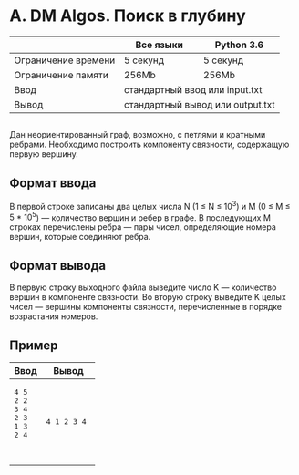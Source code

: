 <h1 class="title">A. DM Algos. Поиск в глубину</h1>
      <table>
         <thead>
            <th></th>
            <th>Все языки</th>
            <th>Python 3.6</th>
         </thead>
         <tr class="time-limit">
            <td class="property-title">Ограничение времени</td>
            <td>5&nbsp;секунд</td>
            <td>5&nbsp;секунд</td>
         </tr>
         <tr class="memory-limit">
            <td class="property-title">Ограничение памяти</td>
            <td>256Mb</td>
            <td>256Mb</td>
         </tr>
         <tr class="input-file">
            <td class="property-title">Ввод</td>
            <td colspan="2">стандартный ввод или input.txt</td>
         </tr>
         <tr class="output-file">
            <td class="property-title">Вывод</td>
            <td colspan="2">стандартный вывод или output.txt</td>
         </tr>
      </table>
   </div>
   <h2></h2>
   <div class="legend"><span style="">
         <p>Дан неориентированный граф, возможно, с петлями и кратными ребрами. Необходимо построить компоненту связности, содержащую
            первую вершину.
         </p></span></div>
   <h2>Формат ввода</h2>
   <div class="input-specification"><span style="">
         <p>В первой строке записаны два целых числа <span class="tex-math-text">N</span> (<span class="tex-math-text">1 &le; N &le; 10<sup>3</sup></span>) и <span class="tex-math-text">M</span> (<span class="tex-math-text">0 &le; M &le; 5 * 10<sup>5</sup></span>)&nbsp;&mdash; количество вершин и ребер в графе. В последующих <span class="tex-math-text">M</span> строках перечислены ребра&nbsp;&mdash; пары чисел, определяющие номера вершин, которые соединяют ребра.
         </p></span></div>
   <h2>Формат вывода</h2>
   <div class="output-specification"><span style="">
         <p>В первую строку выходного файла выведите число <span class="tex-math-text">K</span>&nbsp;&mdash; количество вершин в компоненте связности. Во вторую строку выведите <span class="tex-math-text">K</span> целых чисел&nbsp;&mdash; вершины компоненты связности, перечисленные в порядке возрастания номеров.
         </p></span></div>
   <h2>Пример</h2>
   <table class="sample-tests">
      <thead>
         <tr>
            <th>Ввод</th>
            <th>Вывод</th>
         </tr>
      </thead>
      <tbody>
         <tr>
            <td><pre>4 5
2 2
3 4
2 3
1 3
2 4

</pre></td>
            <td><pre>4
1 2 3 4
</pre></td>
